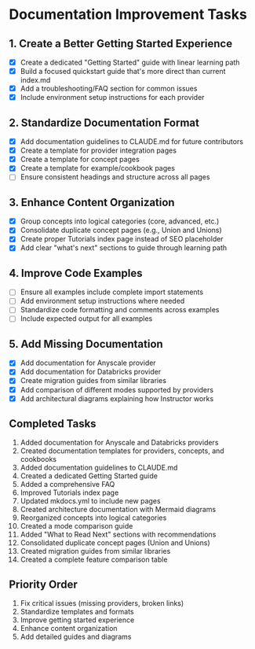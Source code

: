 # Documentation Improvement Tasks

## 1. Create a Better Getting Started Experience
- [x] Create a dedicated "Getting Started" guide with linear learning path
- [x] Build a focused quickstart guide that's more direct than current index.md
- [x] Add a troubleshooting/FAQ section for common issues
- [x] Include environment setup instructions for each provider

## 2. Standardize Documentation Format
- [x] Add documentation guidelines to CLAUDE.md for future contributors
- [x] Create a template for provider integration pages
- [x] Create a template for concept pages
- [x] Create a template for example/cookbook pages
- [ ] Ensure consistent headings and structure across all pages

## 3. Enhance Content Organization
- [x] Group concepts into logical categories (core, advanced, etc.)
- [x] Consolidate duplicate concept pages (e.g., Union and Unions)
- [x] Create proper Tutorials index page instead of SEO placeholder
- [x] Add clear "what's next" sections to guide through learning path

## 4. Improve Code Examples
- [ ] Ensure all examples include complete import statements
- [ ] Add environment setup instructions where needed
- [ ] Standardize code formatting and comments across examples
- [ ] Include expected output for all examples

## 5. Add Missing Documentation
- [x] Add documentation for Anyscale provider
- [x] Add documentation for Databricks provider
- [x] Create migration guides from similar libraries
- [x] Add comparison of different modes supported by providers
- [x] Add architectural diagrams explaining how Instructor works

## Completed Tasks
1. Added documentation for Anyscale and Databricks providers
2. Created documentation templates for providers, concepts, and cookbooks
3. Added documentation guidelines to CLAUDE.md
4. Created a dedicated Getting Started guide
5. Added a comprehensive FAQ
6. Improved Tutorials index page 
7. Updated mkdocs.yml to include new pages
8. Created architecture documentation with Mermaid diagrams
9. Reorganized concepts into logical categories
10. Created a mode comparison guide
11. Added "What to Read Next" sections with recommendations
12. Consolidated duplicate concept pages (Union and Unions)
13. Created migration guides from similar libraries
14. Created a complete feature comparison table

## Priority Order
1. Fix critical issues (missing providers, broken links)
2. Standardize templates and formats
3. Improve getting started experience
4. Enhance content organization
5. Add detailed guides and diagrams